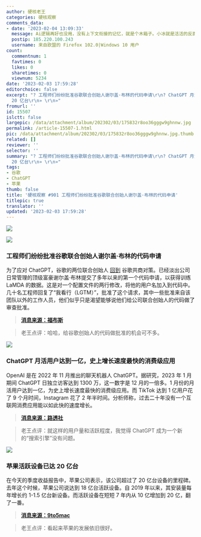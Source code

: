 ```yaml
---
author: 硬核老王
categories: 硬核观察
comments_data:
- date: '2023-02-04 13:09:33'
  message: Ai逻辑再好也没用，没有上下文衔接的记忆，就是个木箱子。小冰就是活活的反面教材
  postip: 185.220.100.243
  username: 来自欧盟的 Firefox 102.0|Windows 10 用户
count:
  commentnum: 1
  favtimes: 0
  likes: 0
  sharetimes: 0
  viewnum: 5234
date: '2023-02-03 17:59:28'
editorchoice: false
excerpt: "? 工程师们纷纷批准谷歌联合创始人谢尔盖·布林的代码申请\r\n? ChatGPT 月活用户达到一亿，史上增长速度最快的消费级应用\r\n? 苹果活跃设备已达
  20 亿台\r\n» \r\n»"
fromurl: ''
id: 15507
islctt: false
largepic: /data/attachment/album/202302/03/175832r8oo36gggw9ghnnw.jpg
permalink: /article-15507-1.html
pic: /data/attachment/album/202302/03/175832r8oo36gggw9ghnnw.jpg.thumb.jpg
related: []
reviewer: ''
selector: ''
summary: "? 工程师们纷纷批准谷歌联合创始人谢尔盖·布林的代码申请\r\n? ChatGPT 月活用户达到一亿，史上增长速度最快的消费级应用\r\n? 苹果活跃设备已达
  20 亿台\r\n» \r\n»"
tags:
- 谷歌
- ChatGPT
- 苹果
thumb: false
title: '硬核观察 #901 工程师们纷纷批准谷歌联合创始人谢尔盖·布林的代码申请'
titlepic: true
translator: ''
updated: '2023-02-03 17:59:28'
---
```


![](/data/attachment/album/202302/03/175832r8oo36gggw9ghnnw.jpg)


![](/data/attachment/album/202302/03/175841qujrrhg3ghzhqorx.jpg)


### 工程师们纷纷批准谷歌联合创始人谢尔盖·布林的代码申请


为了应对 ChatGPT，谷歌的两位联合创始人 [回到](/article-15465-1.html) 谷歌共商对策。已经淡出公司日常管理的顶级富豪谢尔盖·布林提交了多年以来的第一个代码申请，以获得训练 LaMDA 的数据。这是对一个配置文件的两行修改，将他的用户名加入到代码中。几十名工程师回复了“我看行（LGTM）”，批准了这个请求，其中一些批准来自该团队以外的工作人员，他们似乎只是渴望能够说他们给公司联合创始人的代码做了审查批准。



> 
> **[消息来源：福布斯](https://www.forbes.com/sites/richardnieva/2023/01/31/sergey-brin-code-request-lamda/?sh=719e5fdb7ce6)**
> 
> 
> 



> 
> 老王点评：哈哈，给谷歌创始人的代码做批准的机会可不多。
> 
> 
> 


![](/data/attachment/album/202302/03/175852lcylofo9xxfy69l3.jpg)


### ChatGPT 月活用户达到一亿，史上增长速度最快的消费级应用


OpenAI 是在 2022 年 11 月推出的聊天机器人 ChatGPT。据研究，2023 年 1 月期间 ChatGPT 日独立访客达到 1300 万，这一数字是 12 月的一倍多。1 月份的月活用户达到一亿，为史上增长速度最快的消费级应用。而 TikTok 达到 1 亿用户花了 9 个月时间，Instagram 花了 2 年半时间。分析师称，过去二十年没有一个互联网消费应用能以如此快的速度增长。



> 
> **[消息来源：路透社](https://www.reuters.com/technology/chatgpt-sets-record-fastest-growing-user-base-analyst-note-2023-02-01/)**
> 
> 
> 



> 
> 老王点评：就这样的用户量和活跃程度，我觉得 ChatGPT 成为一个新的“搜索引擎”没有问题。
> 
> 
> 


![](/data/attachment/album/202302/03/175906iyoyj4ccwj9n3fwf.jpg)


### 苹果活跃设备已达 20 亿台


在今天的季度收益报告中，苹果公司表示，该公司超过了 20 亿台设备的里程碑。去年这个时候，苹果公司说达到 18 亿台活跃设备。自 2019 年以来，其安装量每年增长约 1-1.5 亿台新设备。而活跃设备在短短 7 年内从 10 亿增加到 20 亿，翻了一番。



> 
> **[消息来源：9to5mac](https://9to5mac.com/2023/02/02/apple-hits-2-billion-active-devices/)**
> 
> 
> 



> 
> 老王点评：看起来苹果的发展依旧很好。
> 
> 
>
